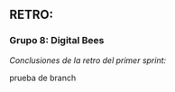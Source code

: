 ## RETRO: 
### Grupo 8: Digital Bees

*Conclusiones de la retro del primer sprint:*

prueba de branch